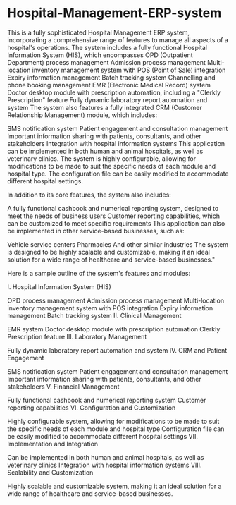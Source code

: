 # Hospital-Management-ERP-system
This is a fully sophisticated Hospital Management ERP system, incorporating a comprehensive range of features to manage all aspects of a hospital's operations. The system includes a fully functional Hospital Information System (HIS), which encompasses
OPD (Outpatient Department) process management
Admission process management
Multi-location inventory management system with POS (Point of Sale) integration
Expiry information management
Batch tracking system
Channelling and phone booking management
EMR (Electronic Medical Record) system
Doctor desktop module with prescription automation, including a "Clerkly Prescription" feature
Fully dynamic laboratory report automation and system
The system also features a fully integrated CRM (Customer Relationship Management) module, which includes:

SMS notification system
Patient engagement and consultation management
Important information sharing with patients, consultants, and other stakeholders
Integration with hospital information systems
This application can be implemented in both human and animal hospitals, as well as veterinary clinics. The system is highly configurable, allowing for modifications to be made to suit the specific needs of each module and hospital type. The configuration file can be easily modified to accommodate different hospital settings.

In addition to its core features, the system also includes:

A fully functional cashbook and numerical reporting system, designed to meet the needs of business users
Customer reporting capabilities, which can be customized to meet specific requirements
This application can also be implemented in other service-based businesses, such as:

Vehicle service centers
Pharmacies
And other similar industries
The system is designed to be highly scalable and customizable, making it an ideal solution for a wide range of healthcare and service-based businesses."

Here is a sample outline of the system's features and modules:

I. Hospital Information System (HIS)

OPD process management
Admission process management
Multi-location inventory management system with POS integration
Expiry information management
Batch tracking system
II. Clinical Management

EMR system
Doctor desktop module with prescription automation
Clerkly Prescription feature
III. Laboratory Management

Fully dynamic laboratory report automation and system
IV. CRM and Patient Engagement

SMS notification system
Patient engagement and consultation management
Important information sharing with patients, consultants, and other stakeholders
V. Financial Management

Fully functional cashbook and numerical reporting system
Customer reporting capabilities
VI. Configuration and Customization

Highly configurable system, allowing for modifications to be made to suit the specific needs of each module and hospital type
Configuration file can be easily modified to accommodate different hospital settings
VII. Implementation and Integration

Can be implemented in both human and animal hospitals, as well as veterinary clinics
Integration with hospital information systems
VIII. Scalability and Customization

Highly scalable and customizable system, making it an ideal solution for a wide range of healthcare and service-based businesses.
